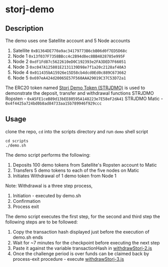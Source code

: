 # storj-demo

## Description

The demo uses one Satellite account and 5 Node accounts

1. Satellite    `0xB1364DE770a9ac34179773B6cbB06d0f7ED5D68c`
2. Node 1   `0x13f037F7358BBcc4c2B94d8ec8BB4828785e995F`
3. Node 2   `0xdf1Fd87c5622610eD0C192393e2FA3DED7F66051`
4. Node 3   `0xc047A125801E2131139D98e7f1a20c2128af40A3`
5. Node 4   `0x011435bA15926e15D58cb4dcd0Ed0c889C673662`
6. Node 5   `0x697eA424d20065E57F560AAA29019C37C53D72a1`

The ERC20 token named [Storj Demo Token (STRJDMO)](/contracts/storj-demo-token.sol) is used to demonstrate the deposit, transfer and withdrawal functions
STRJDMO Ropsten - `0xA5FE1ceB89d13bEE80595A148223e7E58eF2dA41`
STRJDMO Matic - `0x4f4425a724bd0b8ad84733aa15b789946f929ccc` 


## Usage

clone the repo, `cd` into the scripts directory and run `demo` shell script

```
cd scripts
./demo.sh
```

The demo script performs the following:

1. Deposits 100 demo tokens from Satellite's Ropsten account to Matic
2. Transfers 5 demo tokens to each of the five nodes on Matic
3. Initiates Withdrawal of 1 demo token from Node 1 

Note: Withdrawal is a three step process,

1. Initiation - executed by demo.sh
2. Confirmation
3. Process exit

The demo script executes the first step, for the second and third step the following steps are to be followed:

1. Copy the transaction hash displayed just before the execution of demo.sh ends
2. Wait for ~7 minutes for the checkpoint before executing the next step
3. Paste it against the variable transactionHash in [withdrawStorj-2.js](/scripts/withdrawStorj-2.js)
4. Once the challenge period is over funds can be claimed back by process-exit procedure - execute [withdrawStorj-3.js](/scripts/withdrawStorj-3.js)